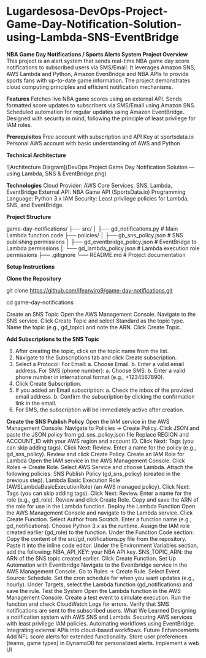 # Lugardesosa-DevOps-Project-Game-Day-Notification-Solution-using-Lambda-SNS-EventBridge
**NBA Game Day Notifications / Sports Alerts System**
**Project Overview**
This project is an alert system that sends real-time NBA game day score notifications to subscribed users via SMS/Email. It leverages Amazon SNS, AWS Lambda and Python, Amazon EvenBridge and NBA APIs to provide sports fans with up-to-date game information. The project demonstrates cloud computing principles and efficient notification mechanisms.

**Features**
Fetches live NBA game scores using an external API.
Sends formatted score updates to subscribers via SMS/Email using Amazon SNS.
Scheduled automation for regular updates using Amazon EventBridge.
Designed with security in mind, following the principle of least privilege for IAM roles.

**Prerequisites**
Free account with subscription and API Key at sportsdata.io
Personal AWS account with basic understanding of AWS and Python

**Technical Architecture**

![Architecture Diagram](DevOps Project Game Day Notification Solution — using Lambda, SNS & EventBridge.png)


**Technologies**
Cloud Provider: AWS
Core Services: SNS, Lambda, EventBridge
External API: NBA Game API (SportsData.io)
Programming Language: Python 3.x
IAM Security:
Least privilege policies for Lambda, SNS, and EventBridge.


**Project Structure**

game-day-notifications/
├── src/
│   ├── gd_notifications.py          # Main Lambda function code
├── policies/
│   ├── gb_sns_policy.json           # SNS publishing permissions
│   ├── gd_eventbridge_policy.json   # EventBridge to Lambda permissions
│   └── gd_lambda_policy.json        # Lambda execution role permissions
├── .gitignore
└── README.md                        # Project documentation


**Setup Instructions**

**Clone the Repository**

git clone https://github.com/ifeanyiro9/game-day-notifications.git

cd game-day-notifications

Create an SNS Topic
Open the AWS Management Console.
Navigate to the SNS service.
Click Create Topic and select Standard as the topic type.
Name the topic (e.g., gd_topic) and note the ARN.
Click Create Topic.

**Add Subscriptions to the SNS Topic**
1. After creating the topic, click on the topic name from the list.
2. Navigate to the Subscriptions tab and click Create subscription.
3. Select a Protocol:
   For Email:
   a. Choose Email.
   b. Enter a valid email address.
   For SMS (phone number):
   a. Choose SMS.
   b. Enter a valid phone number in international format (e.g., +1234567890).
4. Click Create Subscription.
5. If you added an Email subscription:
   a. Check the inbox of the provided email address.
   b. Confirm the subscription by clicking the confirmation link in the email.
6. For SMS, the subscription will be immediately active after creation.

**Create the SNS Publish Policy**
Open the IAM service in the AWS Management Console.
Navigate to Policies → Create Policy.
Click JSON and paste the JSON policy from gd_sns_policy.json file
Replace REGION and ACCOUNT_ID with your AWS region and account ID.
Click Next: Tags (you can skip adding tags).
Click Next: Review.
Enter a name for the policy (e.g., gd_sns_policy).
Review and click Create Policy.
Create an IAM Role for Lambda
Open the IAM service in the AWS Management Console.
Click Roles → Create Role.
Select AWS Service and choose Lambda.
Attach the following policies:
SNS Publish Policy (gd_sns_policy) (created in the previous step).
Lambda Basic Execution Role (AWSLambdaBasicExecutionRole) (an AWS managed policy).
Click Next: Tags (you can skip adding tags).
Click Next: Review.
Enter a name for the role (e.g., gd_role).
Review and click Create Role.
Copy and save the ARN of the role for use in the Lambda function.
Deploy the Lambda Function
Open the AWS Management Console and navigate to the Lambda service.
Click Create Function.
Select Author from Scratch.
Enter a function name (e.g., gd_notifications).
Choose Python 3.x as the runtime.
Assign the IAM role created earlier (gd_role) to the function.
Under the Function Code section:
Copy the content of the src/gd_notifications.py file from the repository.
Paste it into the inline code editor.
Under the Environment Variables section, add the following:
NBA_API_KEY: your NBA API key.
SNS_TOPIC_ARN: the ARN of the SNS topic created earlier.
Click Create Function.
Set Up Automation with Eventbridge
Navigate to the Eventbridge service in the AWS Management Console.
Go to Rules → Create Rule.
Select Event Source: Schedule.
Set the cron schedule for when you want updates (e.g., hourly).
Under Targets, select the Lambda function (gd_notifications) and save the rule.
Test the System
Open the Lambda function in the AWS Management Console.
Create a test event to simulate execution.
Run the function and check CloudWatch Logs for errors.
Verify that SMS notifications are sent to the subscribed users.
What We Learned
Designing a notification system with AWS SNS and Lambda.
Securing AWS services with least privilege IAM policies.
Automating workflows using EventBridge.
Integrating external APIs into cloud-based workflows.
Future Enhancements
Add NFL score alerts for extended functionality.
Store user preferences (teams, game types) in DynamoDB for personalized alerts.
Implement a web UI
